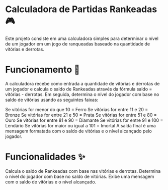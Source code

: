 # Calculadora de Partidas Rankeadas 🎮

Este projeto consiste em uma calculadora simples para determinar o nível de um jogador em um jogo de ranqueadas baseado na quantidade de vitórias e derrotas.

# Funcionamento 🧮
A calculadora recebe como entrada a quantidade de vitórias e derrotas de um jogador e calcula o saldo de Rankeadas através da fórmula saldo = vitórias - derrotas. Em seguida, determina o nível do jogador com base no saldo de vitórias usando as seguintes faixas:

Se vitórias for menor do que 10 = Ferro
Se vitórias for entre 11 e 20 = Bronze
Se vitórias for entre 21 e 50 = Prata
Se vitórias for entre 51 e 80 = Ouro
Se vitórias for entre 81 e 90 = Diamante
Se vitórias for entre 91 e 100 = Lendário
Se vitórias for maior ou igual a 101 = Imortal
A saída final é uma mensagem formatada com o saldo de vitórias e o nível alcançado pelo jogador.

# Funcionalidades ✨
Calcula o saldo de Rankeadas com base nas vitórias e derrotas.
Determina o nível do jogador com base no saldo de vitórias.
Exibe uma mensagem com o saldo de vitórias e o nível alcançado.
